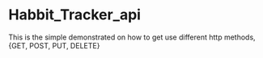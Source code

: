 # Habbit_Tracker_api
This is the simple demonstrated on how to get use different http methods, {GET, POST, PUT, DELETE}
